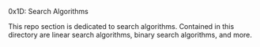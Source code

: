 0x1D: Search Algorithms

This repo section is dedicated to search algorithms.
Contained in this directory are linear search algorithms,
binary search algorithms, and more.